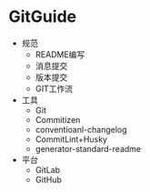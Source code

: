 # GitGuide

* 规范
    * README编写
    * 消息提交
    * 版本提交
    * GIT工作流
* 工具
    * Git
    * Commitizen
    * conventioanl-changelog
    * CommitLint+Husky
    * generator-standard-readme
* 平台
    * GitLab
    * GitHub